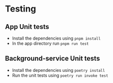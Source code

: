 # Testing

## App Unit tests

- Install the dependencies using `pnpm install`
- In the app directory run `pnpm run test`

## Background-service Unit tests

- Install the dependencies using `poetry install`
- Run the unit tests using `poetry run invoke test`
